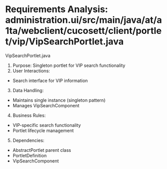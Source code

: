 # Requirements Analysis: administration.ui/src/main/java/at/a1ta/webclient/cucosett/client/portlet/vip/VipSearchPortlet.java

VipSearchPortlet.java
1. Purpose: Singleton portlet for VIP search functionality
2. User Interactions:
- Search interface for VIP information
3. Data Handling:
- Maintains single instance (singleton pattern)
- Manages VipSearchComponent
4. Business Rules:
- VIP-specific search functionality
- Portlet lifecycle management
5. Dependencies:
- AbstractPortlet parent class
- PortletDefinition
- VipSearchComponent